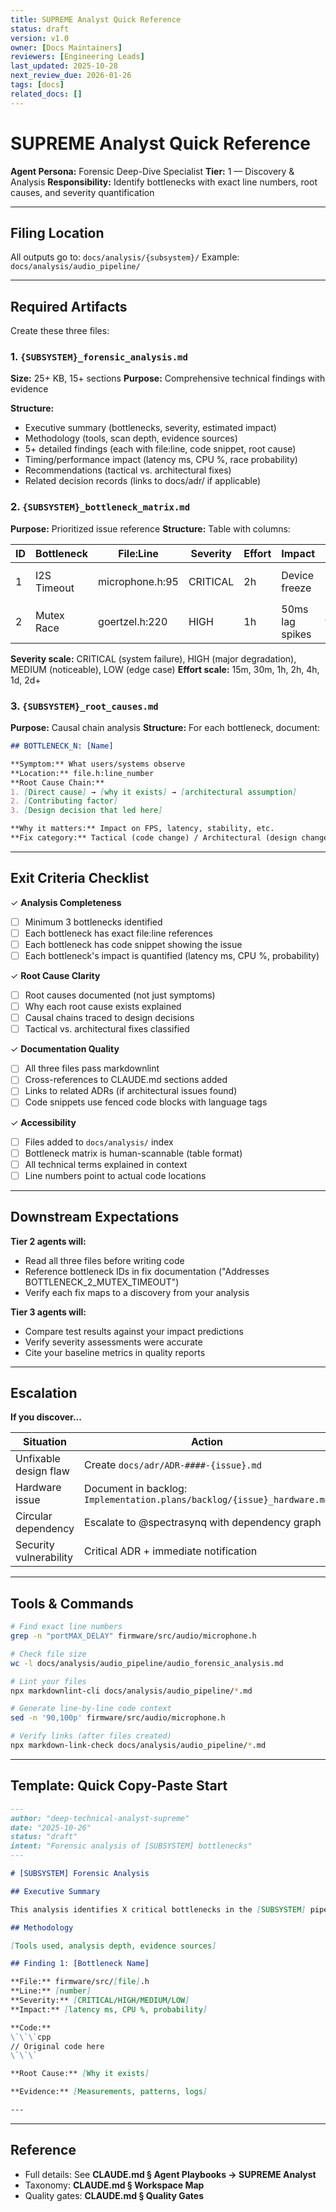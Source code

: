 ```yaml
---
title: SUPREME Analyst Quick Reference
status: draft
version: v1.0
owner: [Docs Maintainers]
reviewers: [Engineering Leads]
last_updated: 2025-10-28
next_review_due: 2026-01-26
tags: [docs]
related_docs: []
---
```

<!-- markdownlint-disable MD013 -->

# SUPREME Analyst Quick Reference

**Agent Persona:** Forensic Deep-Dive Specialist
**Tier:** 1 — Discovery & Analysis
**Responsibility:** Identify bottlenecks with exact line numbers, root causes, and severity quantification

---

## Filing Location

All outputs go to: `docs/analysis/{subsystem}/`
Example: `docs/analysis/audio_pipeline/`

---

## Required Artifacts

Create these three files:

### 1. `{SUBSYSTEM}_forensic_analysis.md`

**Size:** 25+ KB, 15+ sections
**Purpose:** Comprehensive technical findings with evidence

**Structure:**
- Executive summary (bottlenecks, severity, estimated impact)
- Methodology (tools, scan depth, evidence sources)
- 5+ detailed findings (each with file:line, code snippet, root cause)
- Timing/performance impact (latency ms, CPU %, race probability)
- Recommendations (tactical vs. architectural fixes)
- Related decision records (links to docs/adr/ if applicable)

### 2. `{SUBSYSTEM}_bottleneck_matrix.md`

**Purpose:** Prioritized issue reference
**Structure:** Table with columns:

| ID | Bottleneck | File:Line | Severity | Effort | Impact | Root Cause |
|----|-----------|----------|----------|--------|--------|-----------|
| 1  | I2S Timeout | microphone.h:95 | CRITICAL | 2h | Device freeze | `portMAX_DELAY` blocks indefinitely |
| 2  | Mutex Race | goertzel.h:220 | HIGH | 1h | 50ms lag spikes | 1ms timeout too aggressive |

**Severity scale:** CRITICAL (system failure), HIGH (major degradation), MEDIUM (noticeable), LOW (edge case)
**Effort scale:** 15m, 30m, 1h, 2h, 4h, 1d, 2d+

### 3. `{SUBSYSTEM}_root_causes.md`

**Purpose:** Causal chain analysis
**Structure:** For each bottleneck, document:

```markdown
## BOTTLENECK_N: [Name]

**Symptom:** What users/systems observe
**Location:** file.h:line_number
**Root Cause Chain:**
1. [Direct cause] → [why it exists] → [architectural assumption]
2. [Contributing factor]
3. [Design decision that led here]

**Why it matters:** Impact on FPS, latency, stability, etc.
**Fix category:** Tactical (code change) / Architectural (design change) / Both
```

---

## Exit Criteria Checklist

✓ **Analysis Completeness**
- [ ] Minimum 3 bottlenecks identified
- [ ] Each bottleneck has exact file:line references
- [ ] Each bottleneck has code snippet showing the issue
- [ ] Each bottleneck's impact is quantified (latency ms, CPU %, probability)

✓ **Root Cause Clarity**
- [ ] Root causes documented (not just symptoms)
- [ ] Why each root cause exists explained
- [ ] Causal chains traced to design decisions
- [ ] Tactical vs. architectural fixes classified

✓ **Documentation Quality**
- [ ] All three files pass markdownlint
- [ ] Cross-references to CLAUDE.md sections added
- [ ] Links to related ADRs (if architectural issues found)
- [ ] Code snippets use fenced code blocks with language tags

✓ **Accessibility**
- [ ] Files added to `docs/analysis/` index
- [ ] Bottleneck matrix is human-scannable (table format)
- [ ] All technical terms explained in context
- [ ] Line numbers point to actual code locations

---

## Downstream Expectations

**Tier 2 agents will:**
- Read all three files before writing code
- Reference bottleneck IDs in fix documentation ("Addresses BOTTLENECK_2_MUTEX_TIMEOUT")
- Verify each fix maps to a discovery from your analysis

**Tier 3 agents will:**
- Compare test results against your impact predictions
- Verify severity assessments were accurate
- Cite your baseline metrics in quality reports

---

## Escalation

**If you discover...**

| Situation | Action |
|-----------|--------|
| Unfixable design flaw | Create `docs/adr/ADR-####-{issue}.md` |
| Hardware issue | Document in backlog: `Implementation.plans/backlog/{issue}_hardware.md` |
| Circular dependency | Escalate to @spectrasynq with dependency graph |
| Security vulnerability | Critical ADR + immediate notification |

---

## Tools & Commands

```bash
# Find exact line numbers
grep -n "portMAX_DELAY" firmware/src/audio/microphone.h

# Check file size
wc -l docs/analysis/audio_pipeline/audio_forensic_analysis.md

# Lint your files
npx markdownlint-cli docs/analysis/audio_pipeline/*.md

# Generate line-by-line code context
sed -n '90,100p' firmware/src/audio/microphone.h

# Verify links (after files created)
npx markdown-link-check docs/analysis/audio_pipeline/*.md
```

---

## Template: Quick Copy-Paste Start

```markdown
---
author: "deep-technical-analyst-supreme"
date: "2025-10-26"
status: "draft"
intent: "Forensic analysis of [SUBSYSTEM] bottlenecks"
---

# [SUBSYSTEM] Forensic Analysis

## Executive Summary

This analysis identifies X critical bottlenecks in the [SUBSYSTEM] pipeline...

## Methodology

[Tools used, analysis depth, evidence sources]

## Finding 1: [Bottleneck Name]

**File:** firmware/src/[file].h
**Line:** [number]
**Severity:** [CRITICAL/HIGH/MEDIUM/LOW]
**Impact:** [latency ms, CPU %, probability]

**Code:**
\`\`\`cpp
// Original code here
\`\`\`

**Root Cause:** [Why it exists]

**Evidence:** [Measurements, patterns, logs]

---
```

---

## Reference

- Full details: See **CLAUDE.md § Agent Playbooks → SUPREME Analyst**
- Taxonomy: **CLAUDE.md § Workspace Map**
- Quality gates: **CLAUDE.md § Quality Gates**

<!-- markdownlint-enable MD013 -->
